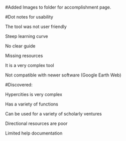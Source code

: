 #Added Images to folder for accomplishment page.

#Dot notes for usability

The tool was not user friendly

Steep learning curve

No clear guide

Missing resources

It is a very complex tool

Not compatible with newer software (Google Earth Web)


#Discovered:

Hypercities is very complex 

Has a variety of functions

Can be used for a variety of scholarly ventures

Directional resources are poor

Limited help documentation

